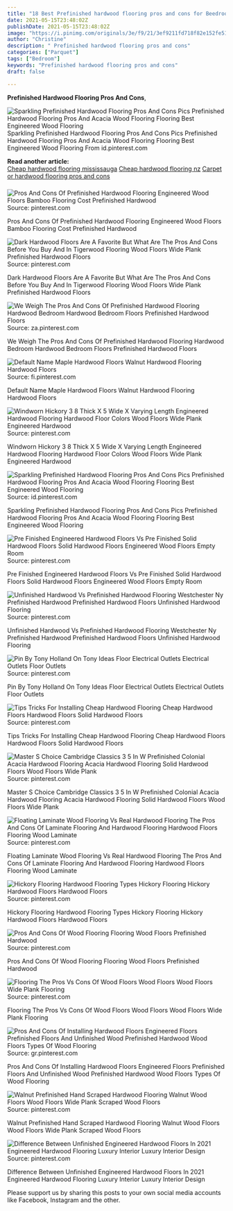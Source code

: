 ```yaml
---
title: "18 Best Prefinished hardwood flooring pros and cons for Beedroom Remodeling"
date: 2021-05-15T23:48:02Z
publishDate: 2021-05-15T23:48:02Z
image: "https://i.pinimg.com/originals/3e/f9/21/3ef9211fd718f82e152fe51f8b266e6a.jpg"
author: "Christine"
description: " Prefinished hardwood flooring pros and cons"
categories: ["Parquet"]
tags: ["Bedroom"]
keywords: "Prefinished hardwood flooring pros and cons"
draft: false

---
```

<!-- Head tag Code -->
**Prefinished Hardwood Flooring Pros And Cons**, 

![Sparkling Prefinished Hardwood Flooring Pros And Cons Pics Prefinished Hardwood Flooring Pros And Acacia Wood Flooring Flooring Best Engineered Wood Flooring](https://i.pinimg.com/736x/60/f1/4f/60f14f28a67fddade8a8576446cd22f8.jpg "Sparkling Prefinished Hardwood Flooring Pros And Cons Pics Prefinished Hardwood Flooring Pros And Acacia Wood Flooring Flooring Best Engineered Wood Flooring")
Sparkling Prefinished Hardwood Flooring Pros And Cons Pics Prefinished Hardwood Flooring Pros And Acacia Wood Flooring Flooring Best Engineered Wood Flooring From id.pinterest.com

**Read another article:**  
[Cheap hardwood flooring mississauga](/cheap-hardwood-flooring-mississauga/)
[Cheap hardwood flooring nz](/cheap-hardwood-flooring-nz/)
[Carpet or hardwood flooring pros and cons](/carpet-or-hardwood-flooring-pros-and-cons/)




### 

 


![Pros And Cons Of Prefinished Hardwood Flooring Engineered Wood Floors Bamboo Flooring Cost Prefinished Hardwood](https://i.pinimg.com/originals/26/27/e6/2627e686071e6ec58218615a54a79062.png "Pros And Cons Of Prefinished Hardwood Flooring Engineered Wood Floors Bamboo Flooring Cost Prefinished Hardwood")
Source: pinterest.com

Pros And Cons Of Prefinished Hardwood Flooring Engineered Wood Floors Bamboo Flooring Cost Prefinished Hardwood  

![Dark Hardwood Floors Are A Favorite But What Are The Pros And Cons Before You Buy And In Tigerwood Flooring Wood Floors Wide Plank Prefinished Hardwood Floors](https://i.pinimg.com/564x/03/d3/2e/03d32e6801f8ded423e1b852557011ad.jpg "Dark Hardwood Floors Are A Favorite But What Are The Pros And Cons Before You Buy And In Tigerwood Flooring Wood Floors Wide Plank Prefinished Hardwood Floors")
Source: pinterest.com

Dark Hardwood Floors Are A Favorite But What Are The Pros And Cons Before You Buy And In Tigerwood Flooring Wood Floors Wide Plank Prefinished Hardwood Floors  

![We Weigh The Pros And Cons Of Prefinished Hardwood Flooring Hardwood Bedroom Hardwood Bedroom Floors Prefinished Hardwood Floors](https://i.pinimg.com/originals/eb/5b/5e/eb5b5e067b867fa39333272c8688b748.jpg "We Weigh The Pros And Cons Of Prefinished Hardwood Flooring Hardwood Bedroom Hardwood Bedroom Floors Prefinished Hardwood Floors")
Source: za.pinterest.com

We Weigh The Pros And Cons Of Prefinished Hardwood Flooring Hardwood Bedroom Hardwood Bedroom Floors Prefinished Hardwood Floors  

![Default Name Maple Hardwood Floors Walnut Hardwood Flooring Hardwood Floors](https://i.pinimg.com/originals/73/97/ac/7397ac87e267758ab5da574c5ad90294.jpg "Default Name Maple Hardwood Floors Walnut Hardwood Flooring Hardwood Floors")
Source: fi.pinterest.com

Default Name Maple Hardwood Floors Walnut Hardwood Flooring Hardwood Floors  

![Windworn Hickory 3 8 Thick X 5 Wide X Varying Length Engineered Hardwood Flooring Hardwood Floor Colors Wood Floors Wide Plank Engineered Hardwood](https://i.pinimg.com/originals/a5/c8/b3/a5c8b30bf345d3c5e3f57d2e11a50835.jpg "Windworn Hickory 3 8 Thick X 5 Wide X Varying Length Engineered Hardwood Flooring Hardwood Floor Colors Wood Floors Wide Plank Engineered Hardwood")
Source: pinterest.com

Windworn Hickory 3 8 Thick X 5 Wide X Varying Length Engineered Hardwood Flooring Hardwood Floor Colors Wood Floors Wide Plank Engineered Hardwood  

![Sparkling Prefinished Hardwood Flooring Pros And Cons Pics Prefinished Hardwood Flooring Pros And Acacia Wood Flooring Flooring Best Engineered Wood Flooring](https://i.pinimg.com/736x/60/f1/4f/60f14f28a67fddade8a8576446cd22f8.jpg "Sparkling Prefinished Hardwood Flooring Pros And Cons Pics Prefinished Hardwood Flooring Pros And Acacia Wood Flooring Flooring Best Engineered Wood Flooring")
Source: id.pinterest.com

Sparkling Prefinished Hardwood Flooring Pros And Cons Pics Prefinished Hardwood Flooring Pros And Acacia Wood Flooring Flooring Best Engineered Wood Flooring  

![Pre Finished Engineered Hardwood Floors Vs Pre Finished Solid Hardwood Floors Solid Hardwood Floors Engineered Wood Floors Empty Room](https://i.pinimg.com/originals/27/e1/8d/27e18dc72c0592267792c415a823a292.jpg "Pre Finished Engineered Hardwood Floors Vs Pre Finished Solid Hardwood Floors Solid Hardwood Floors Engineered Wood Floors Empty Room")
Source: pinterest.com

Pre Finished Engineered Hardwood Floors Vs Pre Finished Solid Hardwood Floors Solid Hardwood Floors Engineered Wood Floors Empty Room  

![Unfinished Hardwood Vs Prefinished Hardwood Flooring Westchester Ny Prefinished Hardwood Prefinished Hardwood Floors Unfinished Hardwood Flooring](https://i.pinimg.com/originals/01/a2/4e/01a24e27376af2b731e61115a5eb097e.jpg "Unfinished Hardwood Vs Prefinished Hardwood Flooring Westchester Ny Prefinished Hardwood Prefinished Hardwood Floors Unfinished Hardwood Flooring")
Source: pinterest.com

Unfinished Hardwood Vs Prefinished Hardwood Flooring Westchester Ny Prefinished Hardwood Prefinished Hardwood Floors Unfinished Hardwood Flooring  

![Pin By Tony Holland On Tony Ideas Floor Electrical Outlets Electrical Outlets Floor Outlets](https://i.pinimg.com/736x/72/72/14/7272142b215a1326df4303e43e52aeb3.jpg "Pin By Tony Holland On Tony Ideas Floor Electrical Outlets Electrical Outlets Floor Outlets")
Source: pinterest.com

Pin By Tony Holland On Tony Ideas Floor Electrical Outlets Electrical Outlets Floor Outlets  

![Tips Tricks For Installing Cheap Hardwood Flooring Cheap Hardwood Floors Hardwood Floors Solid Hardwood Floors](https://i.pinimg.com/originals/b1/ff/30/b1ff3087dd5c84895492d17e51007adf.png "Tips Tricks For Installing Cheap Hardwood Flooring Cheap Hardwood Floors Hardwood Floors Solid Hardwood Floors")
Source: pinterest.com

Tips Tricks For Installing Cheap Hardwood Flooring Cheap Hardwood Floors Hardwood Floors Solid Hardwood Floors  

![Master S Choice Cambridge Classics 3 5 In W Prefinished Colonial Acacia Hardwood Flooring Acacia Hardwood Flooring Solid Hardwood Floors Wood Floors Wide Plank](https://i.pinimg.com/474x/e5/61/be/e561be3aa900364529d08f76bff79b9b.jpg "Master S Choice Cambridge Classics 3 5 In W Prefinished Colonial Acacia Hardwood Flooring Acacia Hardwood Flooring Solid Hardwood Floors Wood Floors Wide Plank")
Source: pinterest.com

Master S Choice Cambridge Classics 3 5 In W Prefinished Colonial Acacia Hardwood Flooring Acacia Hardwood Flooring Solid Hardwood Floors Wood Floors Wide Plank  

![Floating Laminate Wood Flooring Vs Real Hardwood Flooring The Pros And Cons Of Laminate Flooring And Hardwood Flooring Hardwood Floors Flooring Wood Laminate](https://i.pinimg.com/originals/e1/30/11/e130116ec8597665d9fe933be4df1ad6.jpg "Floating Laminate Wood Flooring Vs Real Hardwood Flooring The Pros And Cons Of Laminate Flooring And Hardwood Flooring Hardwood Floors Flooring Wood Laminate")
Source: pinterest.com

Floating Laminate Wood Flooring Vs Real Hardwood Flooring The Pros And Cons Of Laminate Flooring And Hardwood Flooring Hardwood Floors Flooring Wood Laminate  

![Hickory Flooring Hardwood Flooring Types Hickory Flooring Hickory Hardwood Floors Hardwood Floors](https://i.pinimg.com/736x/50/5c/63/505c63617e63467d6fba600be42f1d33--flooring-types-flooring-options.jpg "Hickory Flooring Hardwood Flooring Types Hickory Flooring Hickory Hardwood Floors Hardwood Floors")
Source: pinterest.com

Hickory Flooring Hardwood Flooring Types Hickory Flooring Hickory Hardwood Floors Hardwood Floors  

![Pros And Cons Of Wood Flooring Flooring Wood Floors Prefinished Hardwood](https://i.pinimg.com/originals/9d/3e/3f/9d3e3f0b066f32aba3036bd74ab751f8.jpg "Pros And Cons Of Wood Flooring Flooring Wood Floors Prefinished Hardwood")
Source: pinterest.com

Pros And Cons Of Wood Flooring Flooring Wood Floors Prefinished Hardwood  

![Flooring The Pros Vs Cons Of Wood Floors Wood Floors Wood Floors Wide Plank Flooring](https://i.pinimg.com/736x/5b/40/64/5b40647cb2d905ec856c7b387965f069.jpg "Flooring The Pros Vs Cons Of Wood Floors Wood Floors Wood Floors Wide Plank Flooring")
Source: pinterest.com

Flooring The Pros Vs Cons Of Wood Floors Wood Floors Wood Floors Wide Plank Flooring  

![Pros And Cons Of Installing Hardwood Floors Engineered Floors Prefinished Floors And Unfinished Wood Prefinished Hardwood Wood Floors Types Of Wood Flooring](https://i.pinimg.com/originals/dd/5a/92/dd5a920945772860a4446bed3abfce32.jpg "Pros And Cons Of Installing Hardwood Floors Engineered Floors Prefinished Floors And Unfinished Wood Prefinished Hardwood Wood Floors Types Of Wood Flooring")
Source: gr.pinterest.com

Pros And Cons Of Installing Hardwood Floors Engineered Floors Prefinished Floors And Unfinished Wood Prefinished Hardwood Wood Floors Types Of Wood Flooring  

![Walnut Prefinished Hand Scraped Hardwood Flooring Walnut Wood Floors Wood Floors Wide Plank Scraped Wood Floors](https://i.pinimg.com/originals/6c/62/99/6c6299f369fdf6e074b7738d7bf3913d.jpg "Walnut Prefinished Hand Scraped Hardwood Flooring Walnut Wood Floors Wood Floors Wide Plank Scraped Wood Floors")
Source: pinterest.com

Walnut Prefinished Hand Scraped Hardwood Flooring Walnut Wood Floors Wood Floors Wide Plank Scraped Wood Floors  

![Difference Between Unfinished Engineered Hardwood Floors In 2021 Engineered Hardwood Flooring Luxury Interior Luxury Interior Design](https://i.pinimg.com/originals/3e/f9/21/3ef9211fd718f82e152fe51f8b266e6a.jpg "Difference Between Unfinished Engineered Hardwood Floors In 2021 Engineered Hardwood Flooring Luxury Interior Luxury Interior Design")
Source: pinterest.com

Difference Between Unfinished Engineered Hardwood Floors In 2021 Engineered Hardwood Flooring Luxury Interior Luxury Interior Design  

Please support us by sharing this posts to your own social media accounts like Facebook, Instagram and the other.

